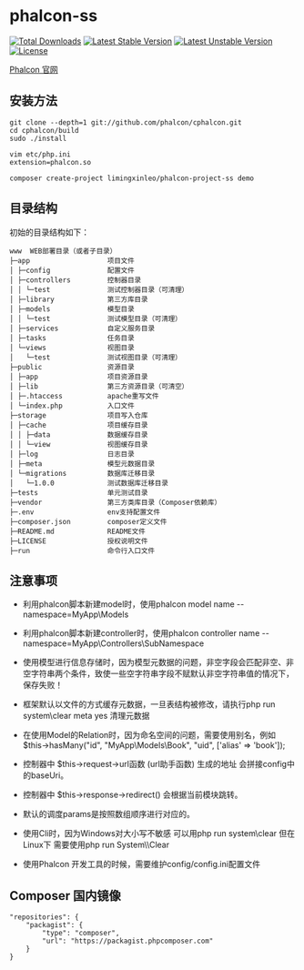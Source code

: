 # phalcon-ss
[![Total Downloads](https://poser.pugx.org/limingxinleo/phalcon-project-ss/downloads)](https://packagist.org/packages/limingxinleo/phalcon-project-ss)
[![Latest Stable Version](https://poser.pugx.org/limingxinleo/phalcon-project-ss/v/stable)](https://packagist.org/packages/limingxinleo/phalcon-project-ss)
[![Latest Unstable Version](https://poser.pugx.org/limingxinleo/phalcon-project-ss/v/unstable)](https://packagist.org/packages/limingxinleo/phalcon-project-ss)
[![License](https://poser.pugx.org/limingxinleo/phalcon-project-ss/license)](https://packagist.org/packages/limingxinleo/phalcon-project-ss)



[Phalcon 官网](https://docs.phalconphp.com/zh/latest/index.html)

## 安装方法 ##
~~~
git clone --depth=1 git://github.com/phalcon/cphalcon.git
cd cphalcon/build
sudo ./install

vim etc/php.ini 
extension=phalcon.so

composer create-project limingxinleo/phalcon-project-ss demo
~~~

## 目录结构

初始的目录结构如下：

~~~
www  WEB部署目录（或者子目录）
├─app                   项目文件
│ ├─config              配置文件
│ ├─controllers         控制器目录
│ │ └─test              测试控制器目录（可清理）
│ ├─library             第三方库目录
│ ├─models              模型目录
│ │ └─test              测试模型目录（可清理）
│ ├─services            自定义服务目录
│ ├─tasks               任务目录
│ └─views               视图目录
│   └─test              测试视图目录（可清理）
├─public                资源目录
│ ├─app                 项目资源目录
│ ├─lib                 第三方资源目录（可清空）
│ ├─.htaccess           apache重写文件
│ └─index.php           入口文件
├─storage               项目写入仓库
│ ├─cache               项目缓存目录
│ │ ├─data              数据缓存目录
│ │ └─view              视图缓存目录
│ ├─log                 日志目录
│ ├─meta                模型元数据目录
│ └─migrations          数据库迁移目录
│   └─1.0.0             测试数据库迁移目录
├─tests                 单元测试目录
├─vendor                第三方类库目录（Composer依赖库）
├─.env                  env支持配置文件
├─composer.json         composer定义文件
├─README.md             README文件
├─LICENSE               授权说明文件
├─run                   命令行入口文件
~~~

## 注意事项 ##
* 利用phalcon脚本新建model时，使用phalcon model name --namespace=MyApp\Models
* 利用phalcon脚本新建controller时，使用phalcon controller name --namespace=MyApp\Controllers\SubNamespace

* 使用模型进行信息存储时，因为模型元数据的问题，非空字段会匹配非空、非空字符串两个条件，致使一些空字符串字段不赋默认非空字符串值的情况下，保存失败！
* 框架默认以文件的方式缓存元数据，一旦表结构被修改，请执行php run system\clear meta yes 清理元数据
* 在使用Model的Relation时，因为命名空间的问题，需要使用别名，例如 $this->hasMany("id", "MyApp\\Models\\Book", "uid", ['alias' => 'book']);
* 控制器中 $this->request->url函数 (url助手函数) 生成的地址 会拼接config中的baseUri。
* 控制器中 $this->response->redirect() 会根据当前模块跳转。
* 默认的调度params是按照数组顺序进行对应的。
* 使用Cli时，因为Windows对大小写不敏感 可以用php run system\clear 但在Linux下 需要使用php run System\\\\Clear
* 使用Phalcon 开发工具的时候，需要维护config/config.ini配置文件

## Composer 国内镜像
~~~
"repositories": {
    "packagist": {
        "type": "composer",
        "url": "https://packagist.phpcomposer.com"
    }
}
~~~
